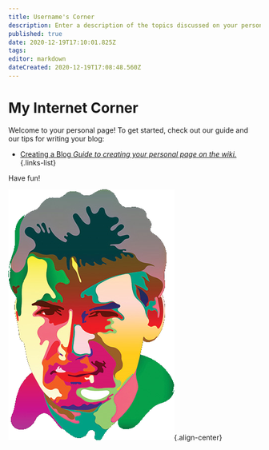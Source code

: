 ```yaml
---
title: Username's Corner
description: Enter a description of the topics discussed on your personal page.
published: true
date: 2020-12-19T17:10:01.825Z
tags: 
editor: markdown
dateCreated: 2020-12-19T17:08:48.560Z
---
```


# My Internet Corner

Welcome to your personal page! To get started, check out our guide and our tips for writing your blog:

- [Creating a Blog *Guide to creating your personal page on the wiki.*](https://www.supermemo.wiki/en/blogs/creating-a-blog)
{.links-list}

Have fun!

![piotr_wozniak_icon.png](/supermemo/piotr_wozniak_icon.png){.align-center}

